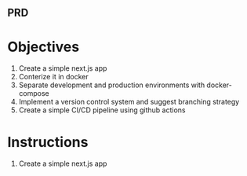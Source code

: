 ## PRD
# Objectives
1. Create a simple next.js app
2. Conterize it in docker
3. Separate development and production environments with docker-compose
4. Implement a version control system and suggest branching strategy
5. Create a simple CI/CD pipeline using github actions

# Instructions
1. Create a simple next.js app

